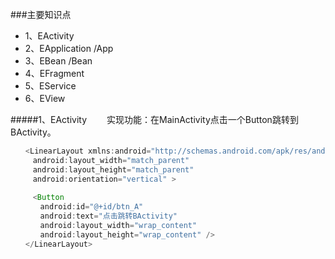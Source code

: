 
###主要知识点
* 1、EActivity
* 2、EApplication   /App
* 3、EBean    /Bean  
* 4、EFragment
* 5、EService
* 6、EView

#####1、EActivity
　　实现功能：在MainActivity点击一个Button跳转到BActivity。
```Java
　　<LinearLayout xmlns:android="http://schemas.android.com/apk/res/android"
　　　android:layout_width="match_parent"
　　　android:layout_height="match_parent"
　　　android:orientation="vertical" >
　　　
　　　<Button
　　　　android:id="@+id/btn_A"
　　　　android:text="点击跳转BActivity"
　　　　android:layout_width="wrap_content"
　　　　android:layout_height="wrap_content" />
　　</LinearLayout>
```

